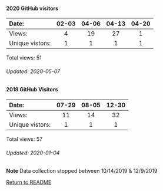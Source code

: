 #### 2020 GitHub visitors
Date:		   |  02-03   |       04-06  |  04-13  |  04-20
|:---   |:---:  |:---:  |:---:  |:---:
Views:		  |   4       |       19     |  27     |  1
Unique  vistors:  |   1       |      1  |      1  |      1

Total views: 51
###### Updated: 2020-05-07


#### 2019 GitHub Visitors
Date:   |         07-29   |  08-05 | 12-30 
|:---   |:---:    |:---: |:---:
Views:  |         11      |  14 | 32 
Unique  vistors:  |       1  |      1 | 1 

Total views: 57
###### Updated: 2020-01-04
**Note**  Data collection stopped between 10/14/2019 & 12/9/2019

[Return to README](https://github.com/BradleyA/pi-sound#pi-sound)
